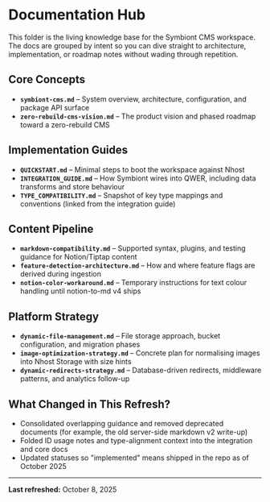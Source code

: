 # Documentation Hub

This folder is the living knowledge base for the Symbiont CMS workspace. The docs are grouped by intent so you can dive straight to architecture, implementation, or roadmap notes without wading through repetition.

## Core Concepts

- **`symbiont-cms.md`** – System overview, architecture, configuration, and package API surface
- **`zero-rebuild-cms-vision.md`** – The product vision and phased roadmap toward a zero-rebuild CMS

## Implementation Guides

- **`QUICKSTART.md`** – Minimal steps to boot the workspace against Nhost
- **`INTEGRATION_GUIDE.md`** – How Symbiont wires into QWER, including data transforms and store behaviour
- **`TYPE_COMPATIBILITY.md`** – Snapshot of key type mappings and conventions (linked from the integration guide)

## Content Pipeline

- **`markdown-compatibility.md`** – Supported syntax, plugins, and testing guidance for Notion/Tiptap content
- **`feature-detection-architecture.md`** – How and where feature flags are derived during ingestion
- **`notion-color-workaround.md`** – Temporary instructions for text colour handling until notion-to-md v4 ships

## Platform Strategy

- **`dynamic-file-management.md`** – File storage approach, bucket configuration, and migration phases
- **`image-optimization-strategy.md`** – Concrete plan for normalising images into Nhost Storage with size hints
- **`dynamic-redirects-strategy.md`** – Database-driven redirects, middleware patterns, and analytics follow-up

## What Changed in This Refresh?

- Consolidated overlapping guidance and removed deprecated documents (for example, the old server-side markdown v2 write-up)
- Folded ID usage notes and type-alignment context into the integration and core docs
- Updated statuses so "implemented" means shipped in the repo as of October 2025

---

**Last refreshed:** October 8, 2025
